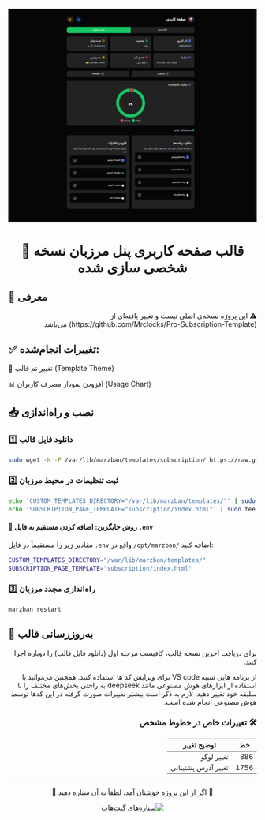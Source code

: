 <div align="center">
  
![Preview](template_screen.png)

# 📌 قالب صفحه کاربری پنل مرزبان نسخه شخصی سازی شده

</div>


## 🎨 معرفی

<p dir="rtl">
⚠️ این پروژه نسخه‌ی اصلی نیست و تغییر یافته‌ای از (https://github.com/Mrclocks/Pro-Subscription-Template) می‌باشد.
</p>



## ✅ تغییرات انجام‌شده:

🎨 تغییر تم قالب (Template Theme)

📊 افزودن نمودار مصرف کاربران (Usage Chart)


</div>

## 📥 نصب و راه‌اندازی

<div>

### 1️⃣ دانلود فایل قالب

</div>

```bash
sudo wget -N -P /var/lib/marzban/templates/subscription/ https://raw.githubusercontent.com/sarouk/Pro-Subscription-Template/main/index.html
```

<div>

### 2️⃣ ثبت تنظیمات در محیط مرزبان

</div>

```bash
echo 'CUSTOM_TEMPLATES_DIRECTORY="/var/lib/marzban/templates/"' | sudo tee -a /opt/marzban/.env
echo 'SUBSCRIPTION_PAGE_TEMPLATE="subscription/index.html"' | sudo tee -a /opt/marzban/.env
```

<div>

#### 📝 روش جایگزین: اضافه کردن مستقیم به فایل `.env`

مقادیر زیر را مستقیماً در فایل `.env` واقع در `/opt/marzban/` اضافه کنید:

</div>

```bash
CUSTOM_TEMPLATES_DIRECTORY="/var/lib/marzban/templates/"
SUBSCRIPTION_PAGE_TEMPLATE="subscription/index.html"
```

<div>

### 3️⃣ راه‌اندازی مجدد مرزبان

</div>

```bash
marzban restart
```

<div>

## 🔄 به‌روزرسانی قالب

<div dir="rtl" align="right">
  <p>برای دریافت آخرین نسخه قالب، کافیست مرحله اول (دانلود فایل قالب) را دوباره اجرا کنید.</p>


<div dir="rtl" align="right">
  <p> از برنامه هایی شبیه VS code برای ویرایش کد ها استفاده کنید. همچنین می‌توانید با استفاده از ابزارهای هوش مصنوعی مانند deepseek به راحتی بخش‌های مختلف را با سلیقه خود تغییر دهید. لازم به ذکر است بیشتر تغییرات صورت گرفته در این کد‌ها توسط هوش مصنوعی انجام شده است.</p>
</div>


### 🛠 تغییرات خاص در خطوط مشخص

| خط    | توضیح تغییر             |
|--------|--------------------------|
| 886    | تغییر لوگو               |
| 1756   | تغییر آدرس پشتیبانی      |

---


<div align="center">
  <p dir="rtl">🌟 اگر از این پروژه خوشتان آمد، لطفاً به آن ستاره دهید 🌟</p>
  
  <p>
    <a href="https://github.com/Mrclocks/Pro-Subscription-Template">
      <img src="https://img.shields.io/github/stars/sarouk/Pro-Subscription-Template?style=social" alt="ستاره‌های گیت‌هاب">
  </p>
  
